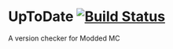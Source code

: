 # UpToDate [![Build Status](https://drone.io/github.com/PhoenixTeamMC/UpToDate/status.png)](https://drone.io/github.com/PhoenixTeamMC/UpToDate/latest)
A version checker for Modded MC
